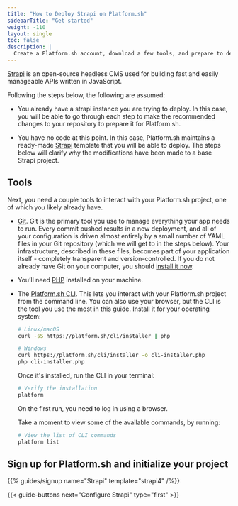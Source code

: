 ```yaml
---
title: "How to Deploy Strapi on Platform.sh"
sidebarTitle: "Get started"
weight: -110
layout: single
toc: false
description: |
  Create a Platform.sh account, download a few tools, and prepare to deploy Strapi.
---
```


[Strapi](https://strapi.io) is an open-source headless CMS used for building fast and easily manageable APIs written in JavaScript.

Following the steps below, the following are assumed:

- You already have a strapi instance you are trying to deploy. In this case, you will be able to go through each step to make the recommended changes to your repository to prepare it for Platform.sh.

- You have no code at this point. In this case, Platform.sh maintains a ready-made [Strapi](https://github.com/platformsh-templates/strapi4/) template that you will be able to deploy. The steps below will clarify why the modifications have been made to a base Strapi project.

## Tools

Next, you need a couple tools to interact with your Platform.sh project, one of which you likely already have.

- [Git](https://git-scm.com/).
  Git is the primary tool you use to manage everything your app needs to run.
  Every commit pushed results in a new deployment, and all of your configuration is driven almost entirely by a small number of YAML files in your Git repository (which we will get to in the steps below).
  Your infrastructure, described in these files, becomes part of your application itself - completely transparent and version-controlled.
  If you do not already have Git on your computer, you should [install it now](https://help.github.com/articles/set-up-git/).

- You’ll need [PHP](https://www.php.net/manual/en/install.php) installed on your machine.

- The [Platform.sh CLI](/development/cli/_index.md).
  This lets you interact with your Platform.sh project from the command line.
  You can also use your browser, but the CLI is the tool you use the most in this guide.
  Install it for your operating system:

  ```bash
  # Linux/macOS
  curl -sS https://platform.sh/cli/installer | php

  # Windows
  curl https://platform.sh/cli/installer -o cli-installer.php
  php cli-installer.php
  ```

  Once it's installed, run the CLI in your terminal:

  ```bash
  # Verify the installation
  platform
  ```

  On the first run, you need to log in using a browser.

  Take a moment to view some of the available commands, by running:

  ```bash
  # View the list of CLI commands
  platform list
  ```

## Sign up for Platform.sh and initialize your project

{{% guides/signup name="Strapi" template="strapi4" /%}}

{{< guide-buttons next="Configure Strapi" type="first" >}}
